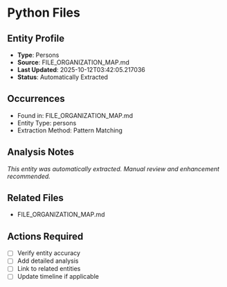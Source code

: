 # Python Files

## Entity Profile
- **Type**: Persons
- **Source**: FILE_ORGANIZATION_MAP.md
- **Last Updated**: 2025-10-12T03:42:05.217036
- **Status**: Automatically Extracted

## Occurrences
- Found in: FILE_ORGANIZATION_MAP.md
- Entity Type: persons
- Extraction Method: Pattern Matching

## Analysis Notes
*This entity was automatically extracted. Manual review and enhancement recommended.*

## Related Files
- FILE_ORGANIZATION_MAP.md

## Actions Required
- [ ] Verify entity accuracy
- [ ] Add detailed analysis
- [ ] Link to related entities
- [ ] Update timeline if applicable
